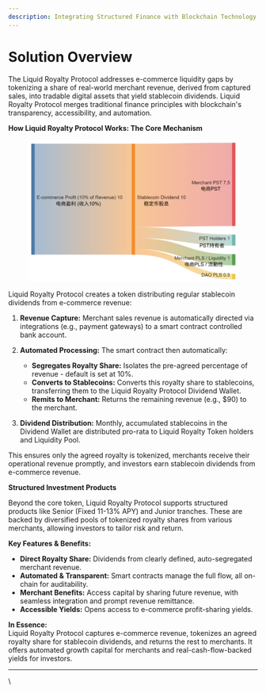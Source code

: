 ```yaml
---
description: Integrating Structured Finance with Blockchain Technology
---
```


# Solution Overview

The Liquid Royalty Protocol addresses e-commerce liquidity gaps by tokenizing a share of real-world merchant revenue, derived from captured sales, into tradable digital assets that yield stablecoin dividends. Liquid Royalty Protocol merges traditional finance principles with blockchain's transparency, accessibility, and automation.

**How Liquid Royalty Protocol Works: The Core Mechanism**

<figure><img src="../.gitbook/assets/image (30).png" alt=""><figcaption></figcaption></figure>

Liquid Royalty Protocol creates a token distributing regular stablecoin dividends from e-commerce revenue:

1.  **Revenue Capture:** Merchant sales revenue is automatically directed via integrations (e.g., payment gateways) to a smart contract controlled bank account.


2. **Automated Processing:** The smart contract then automatically:
   * **Segregates Royalty Share:** Isolates the pre-agreed percentage of revenue - default is set at 10%.
   * **Converts to Stablecoins:** Converts this royalty share to stablecoins, transferring them to the Liquid Royalty Protocol Dividend Wallet.
   * **Remits to Merchant:** Returns the remaining revenue (e.g., $90) to the merchant.
3. **Dividend Distribution:** Monthly, accumulated stablecoins in the Dividend Wallet are distributed pro-rata to Liquid Royalty Token holders and Liquidity Pool.

This ensures only the agreed royalty is tokenized, merchants receive their operational revenue promptly, and investors earn stablecoin dividends from e-commerce revenue.

**Structured Investment Products**

Beyond the core token, Liquid Royalty Protocol supports structured products like Senior (Fixed 11-13% APY) and Junior tranches. These are backed by diversified pools of tokenized royalty shares from various merchants, allowing investors to tailor risk and return.

**Key Features & Benefits:**

* **Direct Royalty Share:** Dividends from clearly defined, auto-segregated merchant revenue.
* **Automated & Transparent:** Smart contracts manage the full flow, all on-chain for auditability.
* **Merchant Benefits:** Access capital by sharing future revenue, with seamless integration and prompt revenue remittance.
* **Accessible Yields:** Opens access to e-commerce profit-sharing yields.

**In Essence:**\
Liquid Royalty Protocol captures e-commerce revenue, tokenizes an agreed royalty share for stablecoin dividends, and returns the rest to merchants. It offers automated growth capital for merchants and real-cash-flow-backed yields for investors.

***

\
